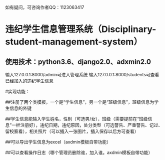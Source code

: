 如有疑问，可咨询作者QQ：1123063417

违纪学生信息管理系统（Disciplinary-student-management-system）
========
使用技术：python3.6、django2.0、adxmin2.0
------------

输入127.0.0.1:8000/admin可进入管理系统
输入127.0.0.1:8000/students可查看已经加入的违纪学生信息

#实现功能：

##注册了两个类模板，一个是“学生信息”，另一个是“班级信息”，班级信息为学生信息的外键

##学生信息能输入学生姓名，性别（可选男/女），班级（需要提前在“班级信息”一栏注册好），违纪日期，违纪原因，处分类型（可选警告、严重警告、记过、留校察看），相关照片（可以插入一张图片，插入保存以后方可查看）

##可以导出学生信息为excel（axdmin模板自带功能）

##可以查看操作日志（哪个管理员删除谁，加入谁。axdmin模板自带功能）


